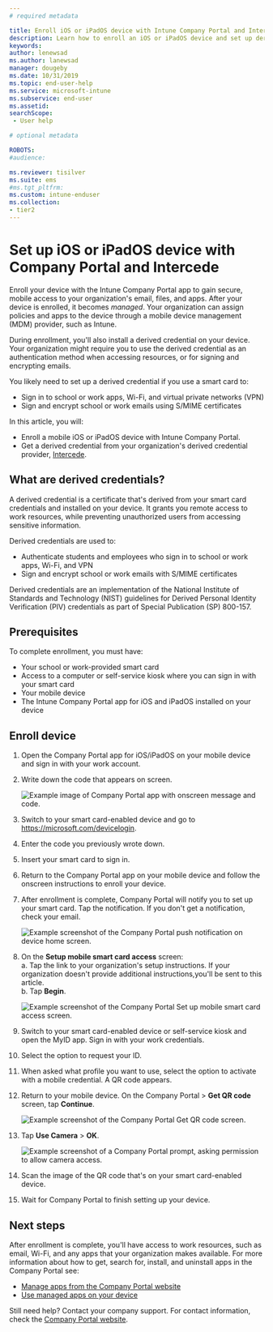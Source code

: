 ```yaml
---
# required metadata

title: Enroll iOS or iPadOS device with Intune Company Portal and Intercede  
description: Learn how to enroll an iOS or iPadOS device and set up derived credential authentication with Intercede.  
keywords:
author: lenewsad
ms.author: lanewsad
manager: dougeby
ms.date: 10/31/2019
ms.topic: end-user-help
ms.service: microsoft-intune
ms.subservice: end-user
ms.assetid: 
searchScope:
 - User help

# optional metadata

ROBOTS:  
#audience:

ms.reviewer: tisilver
ms.suite: ems
#ms.tgt_pltfrm:
ms.custom: intune-enduser
ms.collection:
- tier2
---
```



# Set up iOS or iPadOS device with Company Portal and Intercede

Enroll your device with the Intune Company Portal app to gain secure, mobile access to your organization's email, files, and apps.  After your device is enrolled, it becomes *managed*. Your organization can assign policies and apps to the device through a mobile device management (MDM) provider, such as Intune.  

During enrollment, you'll also install a derived credential on your device. Your organization might require you to use the derived credential as an authentication method when accessing resources, or for signing and encrypting emails. 

You likely need to set up a derived credential if you use a smart card to:

* Sign in to school or work apps, Wi-Fi, and virtual private networks (VPN)
* Sign and encrypt school or work emails using S/MIME certificates  

In this article, you will:  

* Enroll a mobile iOS or iPadOS device with Intune Company Portal.  
* Get a derived credential from your organization's derived credential provider, [Intercede](https://www.intercede.com/).   


## What are derived credentials?  
A derived credential is a certificate that's derived from your smart card credentials and installed on your device. It grants you remote access to work resources, while preventing unauthorized users from accessing sensitive information.  

Derived credentials are used to: 
* Authenticate students and employees who sign in to school or work apps, Wi-Fi, and VPN
* Sign and encrypt school or work emails with S/MIME certificates  

Derived credentials are an implementation of the National Institute of Standards and Technology (NIST) guidelines for Derived Personal Identity Verification (PIV) credentials as part of Special Publication (SP) 800-157.  

## Prerequisites

 To complete enrollment, you must have:

* Your school or work-provided smart card
* Access to a computer or self-service kiosk where you can sign in with your smart card
* Your mobile device
* The Intune Company Portal app for iOS and iPadOS installed on your device


## Enroll device  
1. Open the Company Portal app for iOS/iPadOS on your mobile device and sign in with your work account.  
2. Write down the code that appears on screen.  

    ![Example image of Company Portal app with onscreen message and code.](./media/copy-code-intercede.png)  
1. Switch to your smart card-enabled device and go to https://microsoft.com/devicelogin. 

1. Enter the code you previously wrote down.
 
2. Insert your smart card to sign in.   

3. Return to the Company Portal app on your mobile device and follow the onscreen instructions to enroll your device.  
4. After enrollment is complete, Company Portal will notify you to set up your smart card. Tap the notification. If you don't get a notification, check your email.   

    ![Example screenshot of the Company Portal push notification on device home screen.](./media/action-required-in-app-intercede.png)  

5. On the **Setup mobile smart card access** screen:  
    a. Tap the link to your organization's setup instructions. If your organization doesn't provide additional instructions,you'll be sent to this article.  
    b. Tap **Begin**.  

    ![Example screenshot of the Company Portal Set up mobile smart card access screen.](./media/smart-card-info-intercede.png)  

6. Switch to your smart card-enabled device or self-service kiosk and open the MyID app. Sign in with your work credentials.  
7. Select the option to request your ID. 
8. When asked what profile you want to use, select the option to activate with a mobile credential. A QR code appears.  
9. Return to your mobile device. On the Company Portal > **Get QR code** screen, tap **Continue**.  

    ![Example screenshot of the Company Portal Get QR code screen.](./media/get-qr-code-intercede.png) 
 
10. Tap **Use Camera** > **OK**.  

    ![Example screenshot of a Company Portal prompt, asking permission to allow camera access.](./media/allow-cp-camera-access-intercede.png)  

11. Scan the image of the QR code that's on your smart card-enabled device. 
12. Wait for Company Portal to finish setting up your device.  

## Next steps  
After enrollment is complete, you'll have access to work resources, such as email, Wi-Fi, and any apps that your organization makes available. For more information about how to get, search for, install, and uninstall apps in the Company Portal see:

* [Manage apps from the Company Portal website](manage-apps-cpweb.md)  
* [Use managed apps on your device](use-managed-apps-on-your-device-ios.md)  

Still need help? Contact your company support. For contact information, check the [Company Portal website](https://go.microsoft.com/fwlink/?linkid=2010980).
